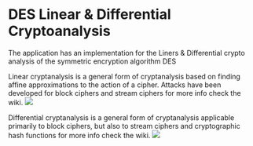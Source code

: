 # DES Linear & Differential Cryptoanalysis
The application has an implementation for the Liners & Differential crypto analysis of the symmetric encryption algorithm DES

Linear cryptanalysis is a general form of cryptanalysis based on finding affine approximations to the action of a cipher. Attacks have been developed for block ciphers and stream ciphers for more info check the wiki.
![](https://github.com/serngawy/des-linear-and-differential-cryptoanalysis/blob/master/wiki/screenshoot/linera1.png)

Differential cryptanalysis is a general form of cryptanalysis applicable primarily to block ciphers, but also to stream ciphers and cryptographic hash functions for more info check the wiki.
![](https://github.com/serngawy/des-linear-and-differential-cryptoanalysis/blob/master/wiki/screenshoot/diff1.png)



